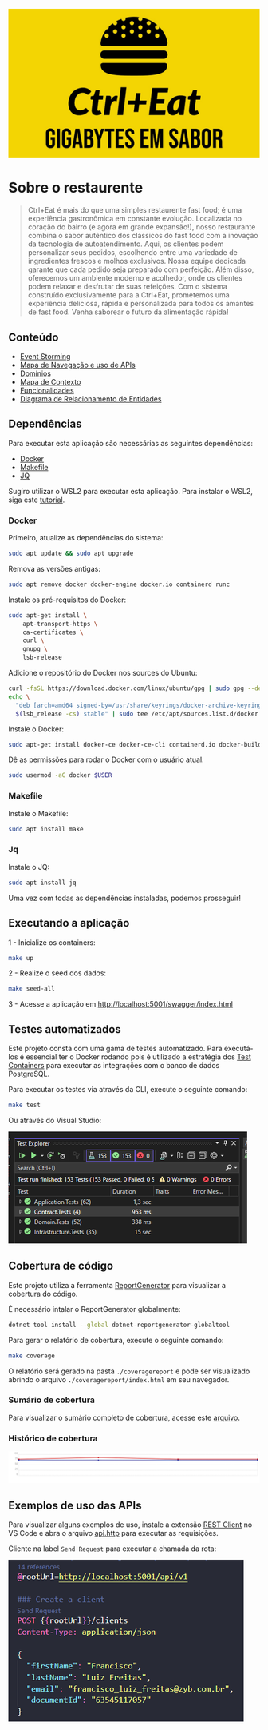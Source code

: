 <p align="center">
    <img src="./docs/assets/Ctrl+Eat-logos_v2.jpeg" width="600"/>
</p>

# Sobre o restaurente

> Ctrl+Eat é mais do que uma simples restaurente fast food; é uma experiência gastronômica em constante evolução. Localizada no coração do bairro (e agora em grande expansão!), nosso restaurante combina o sabor autêntico dos clássicos do fast food com a inovação da tecnologia de autoatendimento. Aqui, os clientes podem personalizar seus pedidos, escolhendo entre uma variedade de ingredientes frescos e molhos exclusivos. Nossa equipe dedicada garante que cada pedido seja preparado com perfeição. Além disso, oferecemos um ambiente moderno e acolhedor, onde os clientes podem relaxar e desfrutar de suas refeições. Com o sistema construído exclusivamente para a Ctrl+Eat, prometemos uma experiência deliciosa, rápida e personalizada para todos os amantes de fast food. Venha saborear o futuro da alimentação rápida!

## Conteúdo

- [Event Storming](https://miro.com/app/board/uXjVMlp82Do=/?share_link_id=110707337684)
- [Mapa de Navegação e uso de APIs](https://miro.com/app/board/uXjVNXQyIeY=/?share_link_id=702397873101)
- [Domínios](./docs/features/00%20Domínios/dominios.md)
- [Mapa de Contexto](./docs/features/01%20Mapa%20de%20Contexto/mapa_contexto.md)
- [Funcionalidades](./docs/features/features.md)
- [Diagrama de Relacionamento de Entidades](./docs/database/database.md)
 
## Dependências

Para executar esta aplicação são necessárias as seguintes dependências:

- [Docker](https://docs.docker.com/engine/install/)
- [Makefile](https://linuxhint.com/install-make-ubuntu/)
- [JQ](https://jqlang.github.io/jq/)

Sugiro utilizar o WSL2 para executar esta aplicação. Para instalar o WSL2, siga este [tutorial](https://learn.microsoft.com/pt-br/windows/wsl/install).

### Docker

Primeiro, atualize as dependências do sistema:
```bash
sudo apt update && sudo apt upgrade
```

Remova as versões antigas:    
```bash
sudo apt remove docker docker-engine docker.io containerd runc
```

Instale os pré-requisitos do Docker:
```bash
sudo apt-get install \
    apt-transport-https \
    ca-certificates \
    curl \
    gnupg \
    lsb-release
```

Adicione o repositório do Docker nos sources do Ubuntu:
```bash
curl -fsSL https://download.docker.com/linux/ubuntu/gpg | sudo gpg --dearmor -o /usr/share/keyrings/docker-archive-keyring.gpg
echo \
  "deb [arch=amd64 signed-by=/usr/share/keyrings/docker-archive-keyring.gpg] https://download.docker.com/linux/ubuntu \
  $(lsb_release -cs) stable" | sudo tee /etc/apt/sources.list.d/docker.list > /dev/null
```

Instale o Docker:
```bash
sudo apt-get install docker-ce docker-ce-cli containerd.io docker-buildx-plugin docker-compose-plugin
```

Dê as permissões para rodar o Docker com o usuário atual:
```bash
sudo usermod -aG docker $USER
```

### Makefile

Instale o Makefile:
```bash
sudo apt install make
```

### Jq

Instale o JQ:
```bash
sudo apt install jq
```

Uma vez com todas as dependências instaladas, podemos prosseguir!

## Executando a aplicação

1 - Inicialize os containers:
```bash
make up
```

2 - Realize o seed dos dados:
```bash
make seed-all
```

3 - Acesse a aplicação em [http://localhost:5001/swagger/index.html](http://localhost:5001/swagger/index.html)

## Testes automatizados

Este projeto consta com uma gama de testes automatizado. Para executá-los é essencial ter o Docker rodando pois é utilizado a estratégia dos [Test Containers](https://dotnet.testcontainers.org/) para executar as integrações com o banco de dados PostgreSQL.

Para executar os testes via através da CLI, execute o seguinte comando:
```bash
make test
```

Ou através do Visual Studio:

![visual_studio_test](./docs/assets/visual_studio_test.png)

## Cobertura de código

Este projeto utiliza a ferramenta [ReportGenerator](https://reportgenerator.io/) para visualizar a cobertura do código.

É necessário intalar o ReportGenerator globalmente:
```bash
dotnet tool install --global dotnet-reportgenerator-globaltool
```

Para gerar o relatório de cobertura, execute o seguinte comando:
```bash
make coverage
```

O relatório será gerado na pasta `./coveragereport` e pode ser visualizado abrindo o arquivo `./coveragereport/index.html` em seu navegador.

### Sumário de cobertura
Para visualizar o sumário completo de cobertura, acesse este [arquivo](./coveragereport/SummaryGithub.md).

### Histórico de cobertura
![coverage_hist_report](./coveragereport/CoverageHistory.svg)

## Exemplos de uso das APIs

Para visualizar alguns exemplos de uso, instale a extensão [REST Client](https://marketplace.visualstudio.com/items?itemName=humao.rest-client) no VS Code e abra o arquivo [api.http](./api/CtrlEat/src/Adapters/Driving/Web.Api/api.http) para executar as requisições.

Cliente na label `Send Request` para executar a chamada da rota:

![rest_client_example](./docs/assets/rest_client_example.png)
